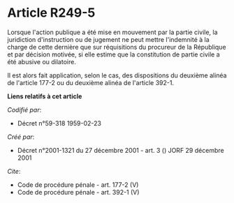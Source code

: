 # Article R249-5

Lorsque l'action publique a été mise en mouvement par la partie civile, la juridiction d'instruction ou de jugement ne peut
mettre l'indemnité à la charge de cette dernière que sur réquisitions du procureur de la République et par décision motivée,
si elle estime que la constitution de partie civile a été abusive ou dilatoire. 

Il est alors fait application, selon le cas, des dispositions du deuxième alinéa de l'article 177-2 ou du deuxième alinéa de
l'article 392-1.

**Liens relatifs à cet article**

_Codifié par_:

  - Décret n°59-318 1959-02-23

_Créé par_:

  - Décret n°2001-1321 du 27 décembre 2001 - art. 3 () JORF 29 décembre 2001

_Cite_:

  - Code de procédure pénale - art. 177-2 (V)
  - Code de procédure pénale - art. 392-1 (V)
